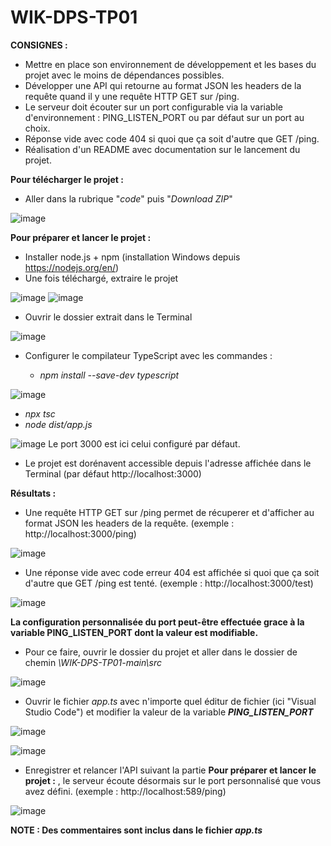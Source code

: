 # WIK-DPS-TP01


**CONSIGNES :**

- Mettre en place son environnement de développement et les bases du projet avec le moins de dépendances possibles.
- Développer une API qui retourne au format JSON les headers de la requête quand il y une requête HTTP GET sur /ping.
- Le serveur doit écouter sur un port configurable via la variable d'environnement : PING_LISTEN_PORT ou par défaut sur un port au choix.
- Réponse vide avec code 404 si quoi que ça soit d'autre que GET /ping.
- Réalisation d'un README avec documentation sur le lancement du projet.

**Pour télécharger le projet :**
- Aller dans la rubrique "*code*" puis "*Download ZIP*"

![image](https://user-images.githubusercontent.com/63664894/202861559-eb435014-3a09-44e4-a7b2-658488756f2b.png)

**Pour préparer et lancer le projet :**

- Installer node.js + npm (installation Windows depuis https://nodejs.org/en/)
- Une fois téléchargé, extraire le projet 

![image](https://user-images.githubusercontent.com/63664894/202861915-9d61c3c9-d04e-4609-8cea-536d93606013.png)
![image](https://user-images.githubusercontent.com/63664894/202861960-73fc61a1-37e8-4828-a594-351f7b8829e1.png)

- Ouvrir le dossier extrait dans le Terminal 

![image](https://user-images.githubusercontent.com/63664894/202862913-6c356fc9-bf23-444e-989e-190fa309c136.png)

- Configurer le compilateur TypeScript avec les commandes :

  - *npm install --save-dev typescript*

![image](https://user-images.githubusercontent.com/63664894/202863027-67d7e8ce-3377-4157-b7ae-004803686be0.png)

  - *npx tsc*
  - *node dist/app.js*
 
 ![image](https://user-images.githubusercontent.com/63664894/202864389-72059774-4edd-43d8-99ad-7bd929c04ca2.png)
Le port 3000 est ici celui configuré par défaut.

  - Le projet est dorénavent accessible depuis l'adresse affichée dans le Terminal (par défaut http://localhost:3000)



**Résultats :**

- Une requête HTTP GET sur /ping permet de récuperer et d'afficher au format JSON les headers de la requête. (exemple : http://localhost:3000/ping)

![image](https://user-images.githubusercontent.com/63664894/202863474-6ddfb27d-a46c-460f-a7aa-163cf6a4ba9c.png)

- Une réponse vide avec code erreur 404 est affichée si quoi que ça soit d'autre que GET /ping est tenté. (exemple : http://localhost:3000/test)

![image](https://user-images.githubusercontent.com/63664894/202863556-dea0106e-50b8-487c-a002-9b1ed01a1ac5.png)

**La configuration personnalisée du port peut-être effectuée grace à la variable PING_LISTEN_PORT dont la valeur est modifiable.**
 
  - Pour ce faire, ouvrir le dossier du projet et aller dans le dossier de chemin *\WIK-DPS-TP01-main\src*
 
 ![image](https://user-images.githubusercontent.com/63664894/202863748-ec10ef63-916b-4879-a36a-3aa5b36314b7.png)

  - Ouvrir le fichier *app.ts* avec n'importe quel éditur de fichier (ici "Visual Studio Code") et modifier la valeur de la variable ***PING_LISTEN_PORT***

 ![image](https://user-images.githubusercontent.com/63664894/202863909-458bc2af-daf6-4a82-a2ba-f8c2320f6172.png)

 ![image](https://user-images.githubusercontent.com/63664894/202863919-b04d0457-9db5-4c3d-8d88-1d0427a0153c.png)

  - Enregistrer et relancer l'API suivant la partie **Pour préparer et lancer le projet :** , le serveur écoute désormais sur le port personnalisé que vous avez défini. (exemple : http://localhost:589/ping)
 
 ![image](https://user-images.githubusercontent.com/63664894/202864087-ea682ab0-2707-48e8-aa05-260ef7df221a.png)

**NOTE : Des commentaires sont inclus dans le fichier *app.ts***
